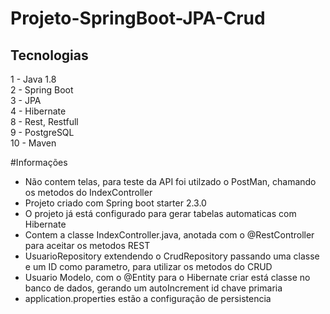 # Projeto-SpringBoot-JPA-Crud

## Tecnologias

1  - Java 1.8<br>
2  - Spring Boot<br>
3  - JPA<br>
4  - Hibernate<br>
8  - Rest, Restfull<br>
9  - PostgreSQL<br>
10 - Maven

#Informações

* Não contem telas, para teste da API foi utilzado o PostMan, chamando os metodos do IndexController
* Projeto criado com Spring boot starter 2.3.0
* O projeto já está configurado para gerar tabelas automaticas com Hibernate
* Contem a classe IndexController.java, anotada com o @RestController para aceitar os metodos REST
* UsuarioRepository extendendo o CrudRepository passando uma classe e um ID como parametro, para utilizar os metodos do CRUD
* Usuario Modelo, com o @Entity para o Hibernate criar está classe no banco de dados, gerando um autoIncrement id chave primaria
* application.properties estão a configuração de persistencia
